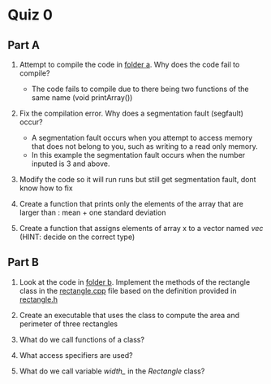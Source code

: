 Quiz 0
======

Part A
------
1) Attempt to compile the code in [folder a](./a). Why does the code fail to compile?
    - The code fails to compile due to there being two functions of the same name (void printArray())
    
2) Fix the compilation error. Why does a segmentation fault (segfault) occur?
    - A segmentation fault occurs when you attempt to access memory that does not belong to you, such as writing to a read only memory.
    - In this example the segmentation fault occurs when the number inputed is 3 and above.

3) Modify the code so it will run
    runs but still get segmentation fault, dont know how to fix

4) Create a function that prints only the elements of the array that are larger than : mean + one standard deviation


5) Create a function that assigns elements of array x to a vector named *vec* (HINT: decide on the correct type)
    

Part B
------
1) Look at the code in [folder b](./b). Implement the methods of the rectangle class in the [rectangle.cpp](./b/rectangle.cpp) file based on the definition provided in [rectangle.h](./b/rectangle.h)

2) Create an executable that uses the class to compute the area and perimeter of three rectangles

3) What do we call functions of a class?

4) What access specifiers are used?

5) What do we call variable *width_* in the *Rectangle* class?
